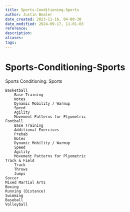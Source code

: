 ```yaml
---
title: Sports-Conditioning-Sports
author: Justin Bealer
date_created: 2023-11-16, 04-00-30
date_modified: 2024-09-17, 11-01-03
reference: 
description: 
aliases: 
tags: 
---
```

# Sports-Conditioning-Sports
Sports Conditioning: Sports

    Basketball
        Base Training
        Notes
        Dynamic Mobility / Warmup
        Speed 
        Agility
        Movement Patterns for Plyometric
    Football
        Base Training
        Additional Exercises
        Prehab
        Notes
        Dynamic Mobility / Warmup
        Speed 
        Agility
        Movement Patterns for Plyometric
    Track & Field
        Track
        Throws
        Jumps
    Soccer
    Mixed Martial Arts
    Boxing
    Running (Distance)
    Swimming
    Baseball
    Volleyball
